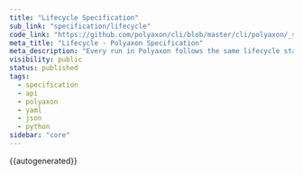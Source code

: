 ```yaml
---
title: "Lifecycle Specification"
sub_link: "specification/lifecycle"
code_link: "https://github.com/polyaxon/cli/blob/master/cli/polyaxon/_schemas/lifecycle.py"
meta_title: "Lifecycle - Polyaxon Specification"
meta_description: "Every run in Polyaxon follows the same lifecycle state machine, each run has a status at any given time."
visibility: public
status: published
tags:
  - specification
  - api
  - polyaxon
  - yaml
  - json
  - python
sidebar: "core"
---
```


{{autogenerated}}
